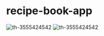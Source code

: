 # recipe-book-app
![th-3555424542](https://github.com/user-attachments/assets/545794e2-12e1-4478-937a-8350db724e01)
![th-3555424542](https://github.com/user-attachments/assets/5009b966-f196-493a-a7e5-a26e20c23bd9)
